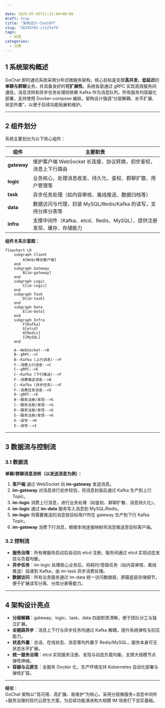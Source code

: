 ```yaml
---

date: 2025-07-05T11:21:04+08:00
draft: true
title: '架构设计-ChatGPT'
slug: '20250705-itz2fefb'
tags:
  - 标签
categories:
  - 分类
---
```

## 1 系统架构概述

GoChat 即时通讯系统采用分布式微服务架构，核心目标是支撑**高并发、低延迟**的**单聊与群聊**业务，并具备良好的**可扩展性**。系统各层通过 gRPC 实现高效服务间通信，消息流转和异步任务处理则依赖 Kafka 作为消息队列。所有服务均容器化部署，支持使用 Docker-compose 编排。架构设计强调“分层解耦、水平扩展、状态外置”，以便于后续功能拓展和维护。

---

## 2 组件划分

系统主要划分为以下核心组件：

| 组件          | 主要职责                                         |
| ----------- | -------------------------------------------- |
| **gateway** | 维护客户端 WebSocket 长连接，协议转换，初步鉴权，消息上下行路由        |
| **logic**   | 业务核心，处理消息收发、持久化、鉴权、群聊扩散、用户管理等                |
| **task**    | 异步任务处理（如内容审核、离线推送、数据归档等）                     |
| **data**    | 数据访问与代理，封装 MySQL/Redis/Kafka 的读写，支持分库分表等     |
| **infra**   | 支撑中间件（Kafka、etcd、Redis、MySQL），提供注册发现、缓存、存储能力 |

**组件关系示意图：**

````mermaid
flowchart LR
    subgraph Client
        A[Web/移动客户端]
    end
    subgraph Gateway
        B[im-gateway]
    end
    subgraph Logic
        C[im-logic]
    end
    subgraph Task
        D[im-task]
    end
    subgraph Data
        E[im-data]
    end
    subgraph Infra
        F[Kafka]
        G[etcd]
        H[Redis]
        I[MySQL]
    end

    A--WebSocket-->B
    B--gRPC-->C
    B--Kafka (上行消息)-->F
    F--消费上行消息-->C
    C--gRPC-->E
    C--Kafka (下行推送)-->F
    F--消费推送消息-->B
    C--Kafka (异步任务)-->F
    F--消费任务消息-->D
    D--gRPC-->E
    B--服务注册/发现-->G
    C--服务注册/发现-->G
    D--服务注册/发现-->G
    E--服务注册/发现-->G
    E--读写-->H
    E--读写-->I
````

---

## 3 数据流与控制流

### 3.1 数据流

**单聊/群聊消息流转（以发送消息为例）：**

1. **客户端** 通过 WebSocket 向 **im-gateway** 发送消息。
2. **im-gateway** 对消息进行初步校验，将消息封装后通过 Kafka 生产到上行 Topic。
3. **im-logic** 消费上行消息，进行业务处理（如鉴权、群聊扩散、消息持久化）。
4. **im-logic** 通过 **im-data** 服务写入消息到 MySQL/Redis。
5. **im-logic** 将需要推送的消息按目标用户所在 gateway 生产到下行 Kafka Topic。
6. **im-gateway** 消费下行消息，根据本地连接映射将消息推送至目标客户端。

### 3.2 控制流

- **服务治理**：所有微服务启动后自动向 etcd 注册，服务间通过 etcd 实现动态发现与负载均衡。
- **异步任务**：im-logic 处理核心业务后，将耗时/旁路任务（如内容审核、离线推送）投递到 Kafka，由 im-task 异步消费处理。
- **数据访问**：所有业务服务通过 im-data 统一访问数据层，屏蔽底层存储细节，便于扩展读写分离、分库分表等能力。

---

## 4 架构设计亮点

- **分层解耦**：gateway、logic、task、data 四层职责清晰，便于团队分工与独立扩展。
- **全链路异步**：消息上下行与异步任务均通过 Kafka 解耦，提升系统弹性与抗压能力。
- **状态外置**：会话、在线状态、消息等均外置于 Redis/MySQL，服务本身可无状态水平扩展。
- **统一服务治理**：etcd 实现服务注册、发现与动态负载均衡，支撑大规模节点弹性伸缩。
- **容器与云原生**：全服务 Docker 化，生产环境支持 Kubernetes 自动化部署与弹性扩容。

---

**结论**：  
GoChat 架构以“高可用、高扩展、易维护”为核心，采用分层微服务+消息中间件+服务治理的现代云原生方案，为后续功能演进和大规模 IM 场景打下坚实基础。

